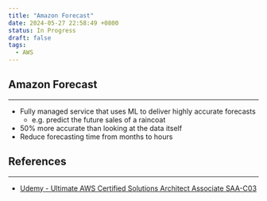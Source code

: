 ```yaml
---
title: "Amazon Forecast"
date: 2024-05-27 22:58:49 +0800
status: In Progress
draft: false
tags:
  - AWS
---
```

## Amazon Forecast
---
- Fully managed service that uses ML to deliver highly accurate forecasts
	- e.g. predict the future sales of a raincoat
- 50% more accurate than looking at the data itself
- Reduce forecasting time from months to hours

## References
---
- [Udemy - Ultimate AWS Certified Solutions Architect Associate SAA-C03](https://www.udemy.com/course/aws-certified-solutions-architect-associate-saa-c03)
